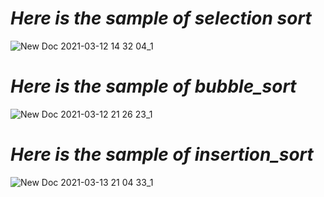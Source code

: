 # **_Here is the sample of selection sort_**
![New Doc 2021-03-12 14 32 04_1](https://user-images.githubusercontent.com/67545874/110950590-38f2a780-836e-11eb-85db-a2120d36af72.jpg)
# **_Here is the sample of bubble_sort_**
![New Doc 2021-03-12 21 26 23_1](https://user-images.githubusercontent.com/67545874/110961847-70ffe780-837a-11eb-887f-ea7d2b4ab609.jpg)

# **_Here is the sample of insertion_sort_** 
![New Doc 2021-03-13 21 04 33_1](https://user-images.githubusercontent.com/67545874/111034860-b804e000-8441-11eb-8d0f-3e5d77b4d0ea.jpg)



